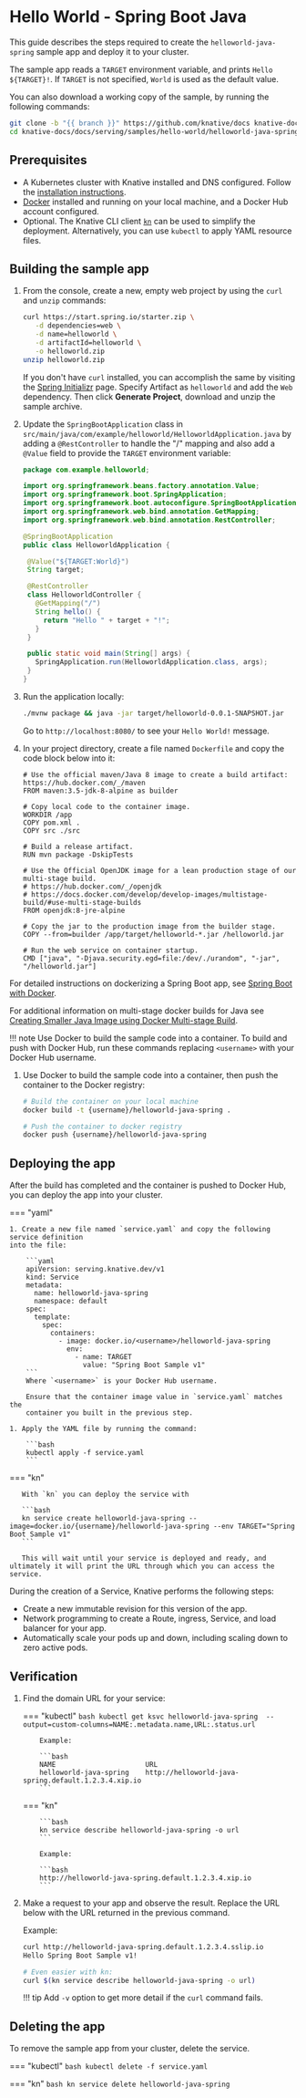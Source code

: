 # Hello World - Spring Boot Java

This guide describes the steps required to create the `helloworld-java-spring` sample app and deploy it to your cluster.

The sample app reads a `TARGET` environment variable, and prints `Hello ${TARGET}!`. If `TARGET` is not specified, `World` is used as the default value.

You can also download a working copy of the sample, by running the following commands:

```bash
git clone -b "{{ branch }}" https://github.com/knative/docs knative-docs
cd knative-docs/docs/serving/samples/hello-world/helloworld-java-spring
```

## Prerequisites

- A Kubernetes cluster with Knative installed and DNS configured. Follow the
  [installation instructions](../../../../install/).
- [Docker](https://www.docker.com) installed and running on your local machine, and a Docker Hub account configured.
- Optional. The Knative CLI client [`kn`](https://github.com/knative/client/releases) can be used to simplify the deployment. Alternatively, you can use `kubectl` to apply YAML resource files.

## Building the sample app

1. From the console, create a new, empty web project by using the `curl` and `unzip`
   commands:

    ```bash
    curl https://start.spring.io/starter.zip \
       -d dependencies=web \
       -d name=helloworld \
       -d artifactId=helloworld \
       -o helloworld.zip
    unzip helloworld.zip
    ```

    If you don't have `curl` installed, you can accomplish the same by visiting the
    [Spring Initializr](https://start.spring.io/) page. Specify Artifact as
    `helloworld` and add the `Web` dependency. Then click **Generate Project**,
    download and unzip the sample archive.

1. Update the `SpringBootApplication` class in
   `src/main/java/com/example/helloworld/HelloworldApplication.java` by adding a
   `@RestController` to handle the "/" mapping and also add a `@Value` field to
   provide the `TARGET` environment variable:

    ```java
    package com.example.helloworld;

    import org.springframework.beans.factory.annotation.Value;
    import org.springframework.boot.SpringApplication;
    import org.springframework.boot.autoconfigure.SpringBootApplication;
    import org.springframework.web.bind.annotation.GetMapping;
    import org.springframework.web.bind.annotation.RestController;

    @SpringBootApplication
    public class HelloworldApplication {

     @Value("${TARGET:World}")
     String target;

     @RestController
     class HelloworldController {
       @GetMapping("/")
       String hello() {
         return "Hello " + target + "!";
       }
     }

     public static void main(String[] args) {
       SpringApplication.run(HelloworldApplication.class, args);
     }
    }
    ```

1. Run the application locally:

    ```bash
    ./mvnw package && java -jar target/helloworld-0.0.1-SNAPSHOT.jar
    ```

    Go to `http://localhost:8080/` to see your `Hello World!` message.

1. In your project directory, create a file named `Dockerfile` and copy the code block below into it:

    ```docker
    # Use the official maven/Java 8 image to create a build artifact: https://hub.docker.com/_/maven
    FROM maven:3.5-jdk-8-alpine as builder

    # Copy local code to the container image.
    WORKDIR /app
    COPY pom.xml .
    COPY src ./src

    # Build a release artifact.
    RUN mvn package -DskipTests

    # Use the Official OpenJDK image for a lean production stage of our multi-stage build.
    # https://hub.docker.com/_/openjdk
    # https://docs.docker.com/develop/develop-images/multistage-build/#use-multi-stage-builds
    FROM openjdk:8-jre-alpine

    # Copy the jar to the production image from the builder stage.
    COPY --from=builder /app/target/helloworld-*.jar /helloworld.jar

    # Run the web service on container startup.
    CMD ["java", "-Djava.security.egd=file:/dev/./urandom", "-jar", "/helloworld.jar"]

    ```
For detailed instructions on dockerizing a Spring Boot app, see [Spring Boot with Docker](https://spring.io/guides/gs/spring-boot-docker/).

For additional information on multi-stage docker builds for Java see [Creating Smaller Java Image using Docker Multi-stage Build](http://blog.arungupta.me/smaller-java-image-docker-multi-stage-build/).

!!! note
    Use Docker to build the sample code into a container. To build and push with Docker Hub, run these commands replacing `<username>` with your Docker Hub username.

1. Use Docker to build the sample code into a container, then push the container to the Docker registry:

    ```bash
    # Build the container on your local machine
    docker build -t {username}/helloworld-java-spring .

    # Push the container to docker registry
    docker push {username}/helloworld-java-spring
    ```
## Deploying the app

After the build has completed and the container is pushed to Docker Hub, you can deploy the app into your cluster.


=== "yaml"

    1. Create a new file named `service.yaml` and copy the following service definition
    into the file:

        ```yaml
        apiVersion: serving.knative.dev/v1
        kind: Service
        metadata:
          name: helloworld-java-spring
          namespace: default
        spec:
          template:
            spec:
              containers:
                - image: docker.io/<username>/helloworld-java-spring
                  env:
                    - name: TARGET
                      value: "Spring Boot Sample v1"
        ```
        Where `<username>` is your Docker Hub username.

        Ensure that the container image value in `service.yaml` matches the
        container you built in the previous step.

    1. Apply the YAML file by running the command:

        ```bash
        kubectl apply -f service.yaml
        ```

=== "kn"

       With `kn` you can deploy the service with

       ```bash
       kn service create helloworld-java-spring --image=docker.io/{username}/helloworld-java-spring --env TARGET="Spring Boot Sample v1"
       ```

       This will wait until your service is deployed and ready, and ultimately it will print the URL through which you can access the service.

During the creation of a Service, Knative performs the following steps:

- Create a new immutable revision for this version of the app.
- Network programming to create a Route, ingress, Service, and load balancer for your app.
- Automatically scale your pods up and down, including scaling down to zero active pods.

## Verification

1. Find the domain URL for your service:

    === "kubectl"
           ```bash
           kubectl get ksvc helloworld-java-spring  --output=custom-columns=NAME:.metadata.name,URL:.status.url
           ```

           Example:

           ```bash
           NAME                      URL
           helloworld-java-spring    http://helloworld-java-spring.default.1.2.3.4.xip.io
           ```


    === "kn"

           ```bash
           kn service describe helloworld-java-spring -o url
           ```

           Example:

           ```bash
           http://helloworld-java-spring.default.1.2.3.4.xip.io
           ```

1. Make a request to your app and observe the result. Replace
   the URL below with the URL returned in the previous command.

    Example:

    ```bash
    curl http://helloworld-java-spring.default.1.2.3.4.sslip.io
    Hello Spring Boot Sample v1!

    # Even easier with kn:
    curl $(kn service describe helloworld-java-spring -o url)
    ```

    !!! tip
        Add `-v` option to get more detail if the `curl` command fails.

## Deleting the app

To remove the sample app from your cluster, delete the service.

=== "kubectl"
    ```bash
    kubectl delete -f service.yaml
    ```

=== "kn"
    ```bash
    kn service delete helloworld-java-spring
    ```
